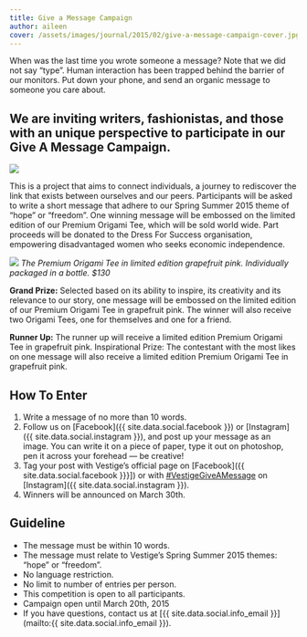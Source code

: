 ```yaml
---
title: Give a Message Campaign
author: aileen
cover: /assets/images/journal/2015/02/give-a-message-campaign-cover.jpg
---
```


When was the last time you wrote someone a message? Note that we did not say “type”. Human interaction has been trapped behind the barrier of our monitors. Put down your phone, and send an organic message to someone you care about.

## We are inviting writers, fashionistas, and those with an unique perspective to participate in our Give A Message Campaign.

![](/assets/images/journal/2015/02/V6001-detail-3.jpg)

This is a project that aims to connect individuals, a journey to rediscover the link that exists between ourselves and our peers. Participants will be asked to write a short message that adhere to our Spring Summer 2015 theme of “hope” or “freedom”. One winning message will be embossed on the limited edition of our Premium Origami Tee, which will be sold world wide. Part proceeds will be donated to the Dress For Success organisation, empowering disadvantaged women who seeks economic independence.

![](/assets/images/journal/2015/02/origami-top.jpg)
*The Premium Origami Tee in limited edition grapefruit pink. Individually packaged in a bottle. $130*

__Grand Prize:__ Selected based on its ability to inspire, its creativity and its relevance to our story, one message will be embossed on the limited edition of our Premium Origami Tee in grapefruit pink. The winner will also receive two Origami Tees, one for themselves and one for a friend.

__Runner Up:__ The runner up will receive a limited edition Premium Origami Tee in grapefruit pink.
Inspirational Prize: The contestant with the most likes on one message will also receive a limited edition Premium Origami Tee in grapefruit pink.

## How To Enter

1. Write a message of no more than 10 words.
2. Follow us on [Facebook]({{ site.data.social.facebook }}) or [Instagram]({{ site.data.social.instagram }}), and post up your message as an image. You can write it on a piece of paper, type it out on photoshop, pen it across your forehead — be creative!
3. Tag your post with Vestige’s official page on [Facebook]({{ site.data.social.facebook }}}]) or with [#VestigeGiveAMessage](https://instagram.com/explore/tags/VestigeGiveAMessage/) on [Instagram]({{ site.data.social.instagram }}).
4. Winners will be announced on March 30th.

## Guideline

* The message must be within 10 words.
* The message must relate to Vestige’s Spring Summer 2015 themes: “hope” or “freedom”.
* No language restriction.
* No limit to number of entries per person.
* This competition is open to all participants.
* Campaign open until March 20th, 2015
* If you have questions, contact us at [{{ site.data.social.info_email }}](mailto:{{ site.data.social.info_email }}).
